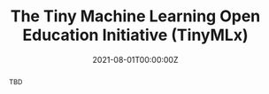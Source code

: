 ---
type: "projects"
title: "The Tiny Machine Learning Open Education Initiative (TinyMLx)"
listPriority: "2" # Code used for list order
date: "2021-08-01T00:00:00Z"
projectCode: TinyMLx

# Course Overiew Abstract.
abstract: TBD
abstract2:
abstract3:

# Summary. An optional shortened abstract.
summary: TBD

# Featured image -- named `featured.jpg/png` in this folder. 
image:
  caption: ''
  focal_point: ''
  preview_only: false

---